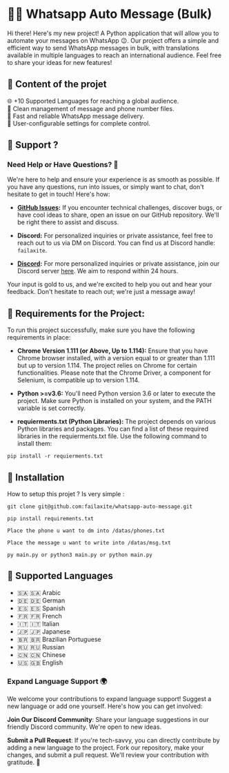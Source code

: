 # 📱🤙 Whatsapp Auto Message (Bulk)

Hi there! Here's my new project! A Python application that will allow you to automate your messages on WhatsApp 😉. Our project offers a simple and efficient way to send WhatsApp messages in bulk, with translations available in multiple languages to reach an international audience. Feel free to share your ideas for new features!

## 📁 Content of the projet

🌐 +10 Supported Languages for reaching a global audience.
<br>
📂 Clean management of message and phone number files.
<br>
🚀 Fast and reliable WhatsApp message delivery.
<br>
🔧 User-configurable settings for complete control.
<br>

## 🎁 Support ?

### Need Help or Have Questions? 🤔

We're here to help and ensure your experience is as smooth as possible. If you have any questions, run into issues, or simply want to chat, don't hesitate to get in touch! Here's how:

- **[GitHub Issues](https://github.com/failaxite/whatsapp-auto-message/issues):** If you encounter technical challenges, discover bugs, or have cool ideas to share, open an issue on our GitHub repository. We'll be right there to assist and discuss.

- **Discord:** For personalized inquiries or private assistance, feel free to reach out to us via DM on Discord. You can find us at Discord handle: `failaxite`.

- **[Discord](https://discord.gg/AFWgmHb4PJ):** For more personalized inquiries or private assistance, join our Discord server [here](https://discord.gg/AFWgmHb4PJ). We aim to respond within 24 hours.

Your input is gold to us, and we're excited to help you out and hear your feedback. Don't hesitate to reach out; we're just a message away!

## 🎇 Requirements for the Project:

To run this project successfully, make sure you have the following requirements in place:

- **Chrome Version 1.111 (or Above, Up to 1.114):** Ensure that you have Chrome browser installed, with a version equal to or greater than 1.111 but up to version 1.114. The project relies on Chrome for certain functionalities. Please note that the Chrome Driver, a component for Selenium, is compatible up to version 1.114.

- **Python >=v3.6:** You'll need Python version 3.6 or later to execute the project. Make sure Python is installed on your system, and the PATH variable is set correctly.

- **requierments.txt (Python Libraries):** The project depends on various Python libraries and packages. You can find a list of these required libraries in the requierments.txt file. Use the following command to install them:

```
pip install -r requierments.txt
```

## 🎁 Installation

How to setup this projet ? Is very simple :

```
git clone git@github.com:failaxite/whatsapp-auto-message.git
```

```
pip install requirements.txt
```

```
Place the phone u want to dm into /datas/phones.txt
```

```
Place the message u want to write into /datas/msg.txt
```

```
py main.py or python3 main.py or python main.py
```

## 🌳 Supported Languages

- :saudi_arabia: 🇸🇦 Arabic
- :de: 🇩🇪 German
- :es: 🇪🇸 Spanish
- :fr: 🇫🇷  French
- :it: 🇮🇹 Italian
- :jp: 🇯🇵 Japanese
- :brazil: 🇧🇷 Brazilian Portuguese
- :ru: 🇷🇺 Russian
- :cn: 🇨🇳 Chinese
- :us: 🇬🇧 English

### Expand Language Support 🌍

We welcome your contributions to expand language support! Suggest a new language or add one yourself. Here's how you can get involved:

**Join Our Discord Community**: Share your language suggestions in our friendly Discord community. We're open to new ideas.

**Submit a Pull Request**: If you're tech-savvy, you can directly contribute by adding a new language to the project. Fork our repository, make your changes, and submit a pull request. We'll review your contribution with gratitude. 🚀
